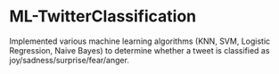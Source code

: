 # ML-TwitterClassification

Implemented various machine learning algorithms (KNN, SVM, Logistic Regression, Naive Bayes) to determine whether a tweet is classified as joy/sadness/surprise/fear/anger.

